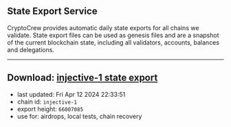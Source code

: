 ## State Export Service
CryptoCrew provides automatic daily state exports for all chains we validate. State export files can be used as genesis files and are a snapshot of the current blockchain state, including all validators, accounts, balances and delegations.

---
**Download: [injective-1 state export](https://dl-eu2.ccvalidators.com/SERVICE/injective/injective-1_export_66007085.json)**
---

- last updated: Fri Apr 12 2024 22:33:51
- chain id: `injective-1`
- export height: `66007085`
- use for: airdrops, local tests, chain recovery
